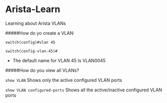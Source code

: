 # Arista-Learn
Learning about Arista VLANs


#####How do yo create a VLAN:

`switch(config)#vlan 45`

`switch(config-vlan-45)#`
- The default name for VLAN 45 Is VLAN0045

#####How do you view all VLANs?

  `show VLAN`
Shows only the active configured VLAN ports

  `show VLAN configured-ports`
Shows all the active/inactive configured VLAN ports
